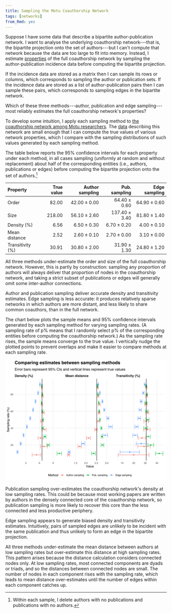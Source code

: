 ```yaml
---
title: Sampling the Motu Coauthorship Network
tags: [networks]
from_Rmd: yes
---
```


Suppose I have some data that describe a bipartite author-publication network.
I want to analyse the underlying coauthorship network---that is, the bipartite projection onto the set of authors---but I can't compute that network because the data are too large to fit into memory.
Instead, I estimate [properties](https://en.wikipedia.org/wiki/Graph_property) of the full coauthorship network by sampling the author-publication incidence data before computing the bipartite projection.

If the incidence data are stored as a matrix then I can sample its rows or columns, which corresponds to sampling the author or publication sets.
If the incidence data are stored as a list of author-publication pairs then I can sample these pairs, which corresponds to sampling edges in the bipartite network.

Which of these three methods---author, publication and edge sampling---most reliably estimates the full coauthorship network's properties?

To develop some intuition, I apply each sampling method to [the coauthorship network among Motu researchers](/blog/coauthorship-networks-motu/).
The [data](https://github.com/bldavies/motuwp) describing this network are small enough that I can compute the true values of various network properties, which I compare with the sampling distributions of such values generated by each sampling method.

The table below reports the 95% confidence intervals for each property under each method, in all cases sampling (uniformly at random and without replacement) about half of the corresponding entities (i.e., authors, publications or edges) before computing the bipartite projection onto the set of authors.[^deletion]

|Property         | True value| Author sampling| Pub. sampling| Edge sampling|
|:----------------|----------:|---------------:|-------------:|-------------:|
|Order            |      82.00|    42.00 ± 0.00|  64.40 ± 0.60|  64.90 ± 0.60|
|Size             |     218.00|    56.10 ± 2.60| 137.40 ± 3.40|  81.80 ± 1.40|
|Density (%)      |       6.56|     6.50 ± 0.30|   6.70 ± 0.20|   4.00 ± 0.10|
|Mean distance    |       2.52|     2.60 ± 0.10|   2.70 ± 0.00|   3.10 ± 0.00|
|Transitivity (%) |      30.91|    30.80 ± 2.00|  31.90 ± 1.30|  24.80 ± 1.20|

All three methods under-estimate the order and size of the full coauthorship network.
However, this is partly by construction: sampling any proportion of authors will always deliver that proportion of nodes in the coauthorship network, and taking a strict subset of publications or edges will generally omit some inter-author connections.

Author and publication sampling deliver accurate density and transitivity estimates.
Edge sampling is less accurate: it produces relatively sparse networks in which authors are more distant, and less likely to share common coauthors, than in the full network.

The chart below plots the sample means and 95% confidence intervals generated by each sampling method for varying sampling rates.
(A sampling rate of p% means that I randomly select p% of the corresponding entities before computing the coauthorship network.)
As the sampling rate rises, the sample means converge to the true value.
I vertically nudge the plotted points to prevent overlaps and make it easier to compare methods at each sampling rate.

![](figures/convergence-1.svg)

Publication sampling over-estimates the coauthorship network's density at low sampling rates.
This could be because most working papers are written by authors in the densely connected core of the coauthorship network, so publication sampling is more likely to recover this core than the less connected and less productive periphery.

Edge sampling appears to generate biased density and transitivity estimates.
Intuitively, pairs of sampled edges are unlikely to be incident with the same publication and thus unlikely to form an edge in the bipartite projection.

All three methods under-estimate the mean distance between authors at low sampling rates but over-estimate this distance at high sampling rates.
This pattern arises because the distance calculation considers connected nodes only.
At low sampling rates, most connected components are dyads or triads, and so the distances between connected nodes are small.
The number of nodes in each component rises with the sampling rate, which leads to mean distance over-estimates until the number of edges within each component catches up.

[^deletion]: Within each sample, I delete authors with no publications and publications with no authors.

